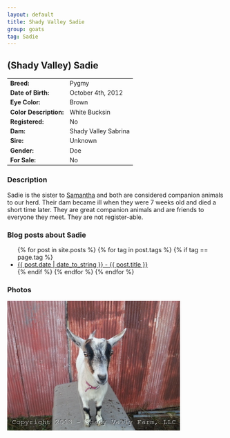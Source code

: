 ```yaml
---
layout: default
title: Shady Valley Sadie
group: goats
tag: Sadie
---
```


## (Shady Valley) Sadie
| | |
|:---|:---
|**Breed:**|Pygmy
|**Date of Birth:**|October 4th, 2012
|**Eye Color:**|Brown
|**Color Description:**|White Bucksin
|**Registered:**|No
|**Dam:**|Shady Valley Sabrina
|**Sire:**|Unknown
|**Gender:**|Doe
|**For Sale:**|No

### Description

Sadie is the sister to [Samantha](/goats/Shady-Valley-Samantha) and both are
considered companion animals to our herd. Their dam became ill when they
were 7 weeks old and died a short time later.  They are great companion
animals and are friends to everyone they meet.  They are not register-able. 

### Blog posts about Sadie

<ul>
  {% for post in site.posts %}
    {% for tag in post.tags %}
      {% if tag == page.tag %}
        <li><a href="{{ post.url }}">{{ post.date | date_to_string }} - {{ post.title }}</a></li>
      {% endif %}
    {% endfor %}
  {% endfor %}
</ul>

### Photos

<img src="/images/goats/Shady_Valley_Sadie/1.jpg" alt="Image of Shady Valley Sadie" class="pic"/>



